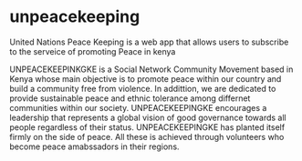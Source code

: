 # unpeacekeeping
United Nations Peace Keeping is a web app that allows users to subscribe to the serveice of promoting Peace in kenya

UNPEACEKEEPINKGKE is a Social Network Community Movement based in Kenya whose main objective is to promote peace within our country and build a community free from violence. In addittion, we are dedicated to provide sustainable peace and ethnic tolerance among differnet communities within our society. UNPEACEKEEPINGKE encourages a leadership that represents a global vision of good governance towards all people regardless of their status. UNPEACEKEEPINGKE has planted itself firmly on the side of peace. All these is achieved through volunteers who become peace amabssadors in their regions.

